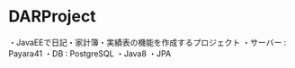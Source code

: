 # DARProject
 ・JavaEEで日記・家計簿・実績表の機能を作成するプロジェクト
  ・サーバー : Payara41
  ・DB : PostgreSQL
  ・Java8
  ・JPA

